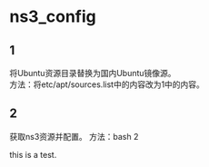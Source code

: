 # ns3_config

## 1   
将Ubuntu资源目录替换为国内Ubuntu镜像源。      
方法：将etc/apt/sources.list中的内容改为1中的内容。

## 2   
获取ns3资源并配置。
方法：bash 2

this is a test.
